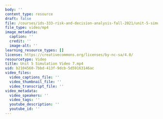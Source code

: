 ```yaml
---
body: ''
content_type: resource
draft: false
file: /courses/ids-333-risk-and-decision-analysis-fall-2021/unit-5-simulation-video-7_360p_16_9.mp4
file_type: video/mp4
image_metadata:
  caption: ''
  credit: ''
  image-alt: ''
learning_resource_types: []
license: https://creativecommons.org/licenses/by-nc-sa/4.0/
resourcetype: Video
title: Unit 5 Simulation Video 7.mp4
uid: b2104560-7bbd-413f-9dcb-5d59163146ac
video_files:
  video_captions_file: ''
  video_thumbnail_file: ''
  video_transcript_file: ''
video_metadata:
  video_speakers: ''
  video_tags: ''
  youtube_description: ''
  youtube_id: ''
---
```

